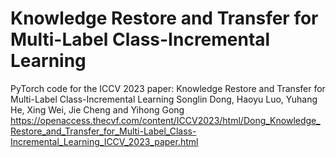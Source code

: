 # Knowledge Restore and Transfer for Multi-Label Class-Incremental Learning
PyTorch code for the ICCV 2023 paper: 
Knowledge Restore and Transfer for Multi-Label Class-Incremental Learning
Songlin Dong, Haoyu Luo, Yuhang He, Xing Wei, Jie Cheng and Yihong Gong
https://openaccess.thecvf.com/content/ICCV2023/html/Dong_Knowledge_Restore_and_Transfer_for_Multi-Label_Class-Incremental_Learning_ICCV_2023_paper.html
